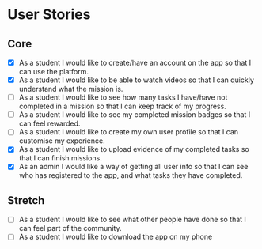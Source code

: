 # User Stories

## Core

- [x] As a student I would like to create/have an account on the app so that I can use the platform.
- [x] As a student I would like to be able to watch videos so that I can quickly understand what the mission is.
- [ ] As a student I would like to see how many tasks I have/have not completed in a mission so that I can keep track of my progress.
- [ ] As a student I would like to see my completed mission badges so that I can feel rewarded.
- [ ] As a student I would like to create my own user profile so that I can customise my experience.
- [x] As a student I would like to upload evidence of my completed tasks so that I can finish missions.
- [x] As an admin I would like a way of getting all user info so that I can see who has registered to the app, and what tasks they have completed.

## Stretch

- [ ] As a student I would like to see what other people have done so that I can feel part of the community.
- [ ] As a student I would like to download the app on my phone

